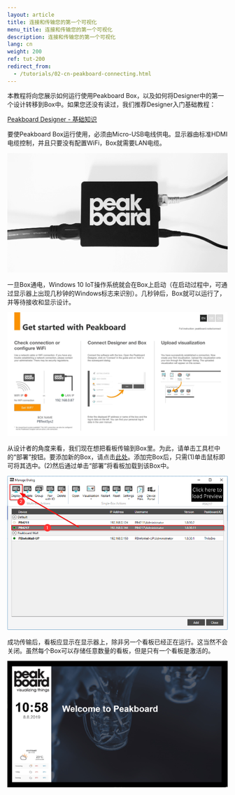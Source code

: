 ```yaml
---
layout: article
title: 连接和传输您的第一个可视化
menu_title: 连接和传输您的第一个可视化
description: 连接和传输您的第一个可视化
lang: cn
weight: 200
ref: tut-200
redirect_from:
  - /tutorials/02-cn-peakboard-connecting.html
---
```

本教程将向您展示如何运行使用Peakboard Box，以及如何将Designer中的第一个设计转移到Box中。如果您还没有读过，我们推荐Designer入门基础教程：

[Peakboard Designer - 基础知识](/tutorials/01-cn-peakboard-designer-basics.html)

要使Peakboard Box运行使用，必须由Micro-USB电线供电。显示器由标准HDMI电缆控制，并且只要没有配置WiFi，Box就需要LAN电缆。

![image_1](/assets/images/Tutorial/Connecting/TutorialBox01.jpg)

一旦Box通电，Windows 10 IoT操作系统就会在Box上启动（在启动过程中，可通过显示器上出现几秒钟的Windows标志来识别）。几秒钟后，Box就可以运行了，并等待接收和显示设计。

![image_1](/assets/images/Tutorial/Connecting/TutorialBox02.jpg)

从设计者的角度来看，我们现在想把看板传输到Box里。为此，请单击工具栏中的“部署”按钮。要添加新的Box，请点击[此处](/administration/07-cn-adding.html)。添加完Box后，只需(1)单击鼠标即可将其选中。(2)然后通过单击“部署”将看板加载到该Box中。

![image_1](/assets/images/Tutorial/Connecting/ErsteSchrittePBBox2.png)

成功传输后，看板应显示在显示器上，除非另一个看板已经正在运行。这当然不会关闭。虽然每个Box可以存储任意数量的看板，但是只有一个看板是激活的。

![image_1](/assets/images/Tutorial/Connecting/TutorialBox05.jpg)
